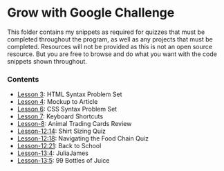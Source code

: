 # Grow with Google Challenge
  
This folder contains my snippets as required for quizzes that must be completed throughout the program, as well as any projects that must be completed. Resources will not be provided as this is not an open source resource. But you are free to browse and do what you want with the code snippets shown throughout.

### Contents
- [Lesson 3](lesson-3): HTML Syntax Problem Set
- [Lesson 4](lesson-4): Mockup to Article
- [Lesson 6](lesson-6): CSS Syntax Problem Set
- [Lesson 7](lesson-7): Keyboard Shortcuts
- [Lesson-8](lesson-8): Animal Trading Cards Review
- [Lesson-12:14](lesson-12:14): Shirt Sizing Quiz
- [Lesson-12:18](lesson-12:18): Navigating the Food Chain Quiz
- [Lesson-12:21](lesson-12:21): Back to School
- [Lesson-13:4](lesson-13:4): JuliaJames
- [Lesson-13:5](lesson-13:5): 99 Bottles of Juice
